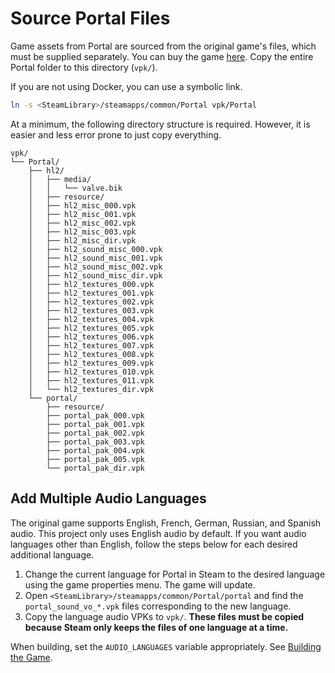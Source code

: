 # Source Portal Files

Game assets from Portal are sourced from the original game's files, which must
be supplied separately. You can buy the game [here](https://store.steampowered.com/app/400/Portal/).
Copy the entire Portal folder to this directory (`vpk/`).

If you are not using Docker, you can use a symbolic link.

```sh
ln -s <SteamLibrary>/steamapps/common/Portal vpk/Portal
```

At a minimum, the following directory structure is required. However, it is
easier and less error prone to just copy everything.

```
vpk/
└── Portal/
    ├── hl2/
    │   ├── media/
    │   │   └── valve.bik
    │   ├── resource/
    │   ├── hl2_misc_000.vpk
    │   ├── hl2_misc_001.vpk
    │   ├── hl2_misc_002.vpk
    │   ├── hl2_misc_003.vpk
    │   ├── hl2_misc_dir.vpk
    │   ├── hl2_sound_misc_000.vpk
    │   ├── hl2_sound_misc_001.vpk
    │   ├── hl2_sound_misc_002.vpk
    │   ├── hl2_sound_misc_dir.vpk
    │   ├── hl2_textures_000.vpk
    │   ├── hl2_textures_001.vpk
    │   ├── hl2_textures_002.vpk
    │   ├── hl2_textures_003.vpk
    │   ├── hl2_textures_004.vpk
    │   ├── hl2_textures_005.vpk
    │   ├── hl2_textures_006.vpk
    │   ├── hl2_textures_007.vpk
    │   ├── hl2_textures_008.vpk
    │   ├── hl2_textures_009.vpk
    │   ├── hl2_textures_010.vpk
    │   ├── hl2_textures_011.vpk
    │   └── hl2_textures_dir.vpk
    └── portal/
        ├── resource/
        ├── portal_pak_000.vpk
        ├── portal_pak_001.vpk
        ├── portal_pak_002.vpk
        ├── portal_pak_003.vpk
        ├── portal_pak_004.vpk
        ├── portal_pak_005.vpk
        └── portal_pak_dir.vpk
```

## Add Multiple Audio Languages

The original game supports English, French, German, Russian, and Spanish audio.
This project only uses English audio by default. If you want audio languages
other than English, follow the steps below for each desired additional language.

1. Change the current language for Portal in Steam to the desired language using
   the game properties menu. The game will update.
2. Open `<SteamLibrary>/steamapps/common/Portal/portal` and find the
   `portal_sound_vo_*.vpk` files corresponding to the new language.
3. Copy the language audio VPKs to `vpk/`. **These files must be copied because
   Steam only keeps the files of one language at a time.**

When building, set the `AUDIO_LANGUAGES` variable appropriately. See
[Building the Game](../documentation/building/building.md#optional-settings).
